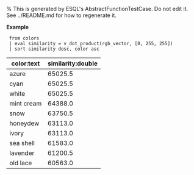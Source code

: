 % This is generated by ESQL's AbstractFunctionTestCase. Do not edit it. See ../README.md for how to regenerate it.

**Example**

```esql
 from colors
 | eval similarity = v_dot_product(rgb_vector, [0, 255, 255])
 | sort similarity desc, color asc
```

| color:text | similarity:double |
| --- | --- |
| azure | 65025.5 |
| cyan | 65025.5 |
| white | 65025.5 |
| mint cream | 64388.0 |
| snow | 63750.5 |
| honeydew | 63113.0 |
| ivory | 63113.0 |
| sea shell | 61583.0 |
| lavender | 61200.5 |
| old lace | 60563.0 |


